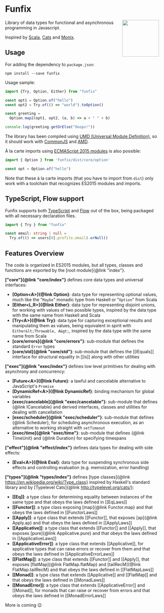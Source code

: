 # Funfix

<img src="https://funfix.org/public/logo/funfix-512.png" width="120" align="right" style="float:right; display: block; width:120px;" />

Library of data types for functional and asynchronous programming in Javascript.

Inspired by [Scala](http://www.scala-lang.org/), [Cats](http://typelevel.org/cats/)
and [Monix](https://monix.io/).

## Usage

For adding the dependency to `package.json`:

```
npm install --save funfix
```

Usage sample:

```typescript
import {Try, Option, Either} from "funfix"

const opt1 = Option.of("hello")
const opt2 = Try.of(() => "world").toOption()

const greeting =
  Option.map2(opt1, opt2, (a, b) => a + " " + b)

console.log(greeting.getOrElse("Ooops!"))
```

The library has been compiled using
[UMD (Universal Module Definition)](https://github.com/umdjs/umd),
so it should work with [CommonJS](http://requirejs.org/docs/commonjs.html)
and [AMD](http://requirejs.org/docs/whyamd.html).

À la carte imports using
[ECMAScript 2015 modules](https://developer.mozilla.org/en/docs/Web/JavaScript/Reference/Statements/import)
is also possible:

```typescript
import { Option } from 'funfix/dist/core/option'

const opt = Option.of("hello")
```

Note that these à la carte imports (that you have to import from `dist`)
only work with a toolchain that recognizes ES2015 modules and imports.

## TypeScript, Flow support

Funfix supports both [TypeScript](https://www.typescriptlang.org/)
and [Flow](https://flow.org/) out of the box, being packaged with
all necessary declaration files.

```typescript
import { Try } from "funfix"

const email: string | null =
  Try.of(() => users[0].profile.email).orNull()
```

## Features Overview

The code is organized in ES2015 modules, but all types, classes and
functions are exported by the [root module]{@link "index"}.

**["core"]{@link "core/index"}** defines core
data types and universal interfaces:

- **[Option&lt;A&gt;]{@link Option}**: data type for representing optional values,
  much like the "`Maybe`" monadic type from Haskell or
  "`Option`" from Scala
- **[Either&lt;L,R&gt;]{@link Either}**: data type for representing disjoint unions,
  for working with values of two possible types,
  inspired by the data type with the same name from Haskell and Scala
- **[Try&lt;A&gt;]{@link Try}**: data type for capturing exceptional results and manipulating 
  them as values, being equivalent in spirit with `Either&lt;Throwable, A&gt;`,
  inspired by the data type with the same name from Scala
- **[core/errors]{@link "core/errors"}**: sub-module that defines the 
  standard `Error` types
- **[core/std]{@link "core/std"}**: sub-module that defines the 
  [[IEquals]] interface for structural equality in [[is]] along with
  other utilities
  
**["exec"]{@link "exec/index"}** defines low level primitives for dealing
with asynchrony and concurrency:

- **[Future&lt;A&gt;]{@link Future}**: a lawful and cancelable alternative 
  to JavaScript's `Promise`
- **[DynamicRef&lt;A&gt;]{@link DynamicRef}**: binding mechanism for global variables 
- **[exec/cancelable]{@link "exec/cancelable"}**: sub-module that defines
  {@link ICancelable} and derived interfaces, classes and utilities for
  dealing with cancellation
- **[exec/scheduler]{@link "exec/scheduler"}**: sub-module that defines
  {@link Scheduler}, for scheduling asynchronous execution, as an alternative 
  to working straight with `setTimeout`
- **[exec/time]{@link "exec/time"}**: sub-module that defines {@link TimeUnit}
  and {@link Duration} for specifying timespans

**["effect"]{@link "effect/index"}** defines data types
for dealing with side effects:

- **[Eval&lt;A&gt;]{@link Eval}**: data type for suspending synchronous side 
  effects and controlling evaluation (e.g. memoization, error handling)

**["types"]{@link "types/index"}** defines
[type classes]{@link https://en.wikipedia.org/wiki/Type_class}
inspired by Haskell's standard library and by 
[Typelevel Cats]{@link http://typelevel.org/cats/}:

- **[[Eq]]**: a type class for determining equality between instances of the 
  same type and that obeys the laws defined in [[EqLaws]]
- **[[Functor]]**: a type class exposing [map]{@link Functor.map} and that 
  obeys the laws defined in [[FunctorLaws]]
- **[[Apply]]**: a type class that extends [[Functor]], that exposes
  [ap]{@link Apply.ap} and that obeys the laws defined in [[ApplyLaws]]
- **[[Applicative]]**: a type class that extends [[Functor]] and [[Apply]], 
  that exposes [pure]{@link Applicative.pure} and that obeys the laws 
  defined in [[ApplicativeLaws]]
- **[[ApplicativeError]]**: a type class that extends [[Applicative]],
  for applicative types that can raise errors or recover from them
  and that obeys the laws defined in [[ApplicativeErrorLaws]]
- **[[FlatMap]]**: a type class that extends [[Functor]] and [[Apply]], 
  that exposes [flatMap]{@link FlatMap.flatMap} and
  [tailRecM]{@link FlatMap.tailRecM} and that obeys the laws 
  defined in [[FlatMapLaws]]
- **[[Monad]]**: a type class that extends [[Applicative]] and [[FlatMap]]
  and that obeys the laws defined in [[MonadLaws]]
- **[[MonadError]]**: a type class that extends [[ApplicativeError]] 
  and [[Monad]], for monads that can raise or recover from errors
  and that obeys the laws defined in [[MonadErrorLaws]]
  
More is coming 😉
